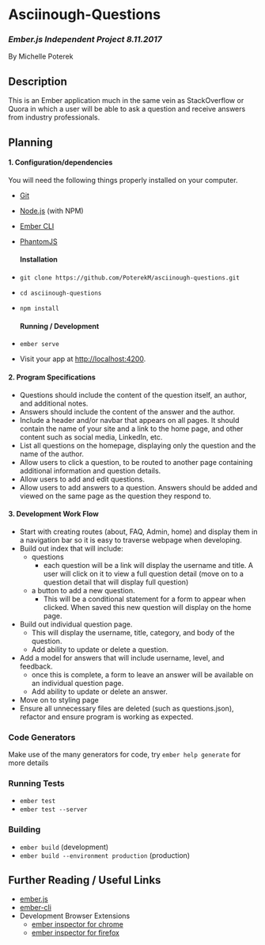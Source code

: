 # Asciinough-Questions
### _Ember.js Independent Project 8.11.2017_
By Michelle Poterek

## Description
This is an Ember application much in the same vein as StackOverflow or Quora in which a user will be able to ask a question and receive answers from industry professionals.

## Planning

#### 1. Configuration/dependencies
You will need the following things properly installed on your computer.

* [Git](https://git-scm.com/)
* [Node.js](https://nodejs.org/) (with NPM)
* [Ember CLI](https://ember-cli.com/)
* [PhantomJS](http://phantomjs.org/)

  #### Installation

* `git clone https://github.com/PoterekM/asciinough-questions.git`
* `cd asciinough-questions`
* `npm install`

  #### Running / Development
* `ember serve`
* Visit your app at [http://localhost:4200](http://localhost:4200).

#### 2. Program Specifications
* Questions should include the content of the question itself, an author, and additional notes.
* Answers should include the content of the answer and the author.
* Include a header and/or navbar that appears on all pages. It should contain the name of your site and a link to the home page, and other content such as social media, LinkedIn, etc.
* List all questions on the homepage, displaying only the question and the name of the author.
* Allow users to click a question, to be routed to another page containing additional information and question details.
* Allow users to add and edit questions.
* Allow users to add answers to a question. Answers should be added and viewed on the same page as the question they respond to.

#### 3. Development Work Flow
* Start with creating routes (about, FAQ, Admin, home) and display them in a navigation bar so it is easy to traverse webpage when developing.
* Build out index that will include:
  * questions
    * each question will be a link will display the username and title. A user will click on it to view a full question detail (move on to a question detail that will display full question)
  * a button to add a new question.
    * This will be a conditional statement for a form to appear when clicked. When saved this new question will display on the home page.
* Build out individual question page.
  * This will display the username, title, category, and body of the question.
  * Add ability to update or delete a question.
* Add a model for answers that will include username, level, and feedback.
  * once this is complete, a form to leave an answer will be available on an individual question page.
  * Add ability to update or delete an answer.
* Move on to styling page
* Ensure all unnecessary files are deleted (such as questions.json), refactor and ensure program is working as expected.



### Code Generators

Make use of the many generators for code, try `ember help generate` for more details

### Running Tests

* `ember test`
* `ember test --server`

### Building

* `ember build` (development)
* `ember build --environment production` (production)


## Further Reading / Useful Links

* [ember.js](http://emberjs.com/)
* [ember-cli](https://ember-cli.com/)
* Development Browser Extensions
  * [ember inspector for chrome](https://chrome.google.com/webstore/detail/ember-inspector/bmdblncegkenkacieihfhpjfppoconhi)
  * [ember inspector for firefox](https://addons.mozilla.org/en-US/firefox/addon/ember-inspector/)
